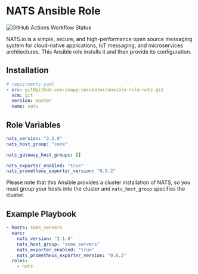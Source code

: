 # NATS Ansible Role

![GitHub Actions Workflow Status](https://img.shields.io/github/actions/workflow/status/snapp-cab/ansible-role-nats/ci.yaml?style=for-the-badge&logo=github)

NATS.io is a simple, secure, and high-performance open source messaging system for cloud-native applications, IoT messaging, and microservices architectures.
This Ansible role installs it and then provide its configuration.

## Installation

```yaml
# requirments.yaml
- src: git@github.com:snapp-incubator/ansible-role-nats.git
  scm: git
  version: master
  name: nats
```

## Role Variables

```yaml
nats_version: "2.1.6"
nats_host_group: "core"

nats_gateway_host_groups: []

nats_exporter_enabled: "true"
nats_prometheus_exporter_version: "0.6.2"
```

Please note that this Ansible provides a cluster installation of NATS, so you must group your hosts into the cluster and `nats_host_group` specifies the cluster.

## Example Playbook

```yaml
- hosts: some_servers
  vars:
    nats_version: "2.1.6"
    nats_host_group: "some_servers"
    nats_exporter_enabled: "true"
    nats_prometheus_exporter_version: "0.6.2"
  roles:
    - nats
```
